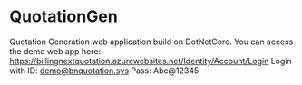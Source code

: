 # QuotationGen
Quotation Generation web application build on DotNetCore.
You can access the demo web app here: https://billingnextquotation.azurewebsites.net/Identity/Account/Login
Login with ID: demo@bnquotation.sys
Pass: Abc@12345
